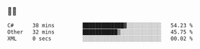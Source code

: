 ### 👨‍💻

<!--START_SECTION:waka-->

```txt
C#      38 mins         █████████████▓░░░░░░░░░░░   54.23 %
Other   32 mins         ███████████▒░░░░░░░░░░░░░   45.75 %
XML     0 secs          ░░░░░░░░░░░░░░░░░░░░░░░░░   00.02 %
```

<!--END_SECTION:waka-->
